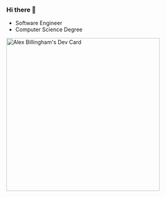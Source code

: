 ### Hi there 👋

* Software Engineer
* Computer Science Degree

<!--
**TraitorXander/TraitorXander** is a ✨ _special_ ✨ repository because its `README.md` (this file) appears on your GitHub profile.

Here are some ideas to get you started:

- 🔭 I’m currently working on ...
- 🌱 I’m currently learning ...
- 👯 I’m looking to collaborate on ...
- 🤔 I’m looking for help with ...
- 💬 Ask me about ...
- 📫 How to reach me: ...
- 😄 Pronouns: ...
- ⚡ Fun fact: ...
-->

<a href="https://app.daily.dev/xander097"><img src="https://api.daily.dev/devcards/84bc54688e4c4c948e37f532ed570b65.png?r=daw" width="400" alt="Alex Billingham's Dev Card"/></a>
